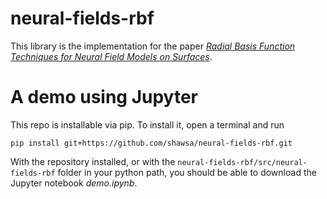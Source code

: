 # neural-fields-rbf

This library is the implementation for the paper [*Radial Basis Function Techniques for Neural Field Models on Surfaces*](https://arxiv.org/abs/2504.13379).

# A demo using Jupyter

This repo is installable via pip. To install it, open a terminal and run
```
pip install git+https://github.com/shawsa/neural-fields-rbf.git
```

With the repository installed, or with the `neural-fields-rbf/src/neural-fields-rbf` folder in your python path, you should be able to download the Jupyter notebook *demo.ipynb*.
